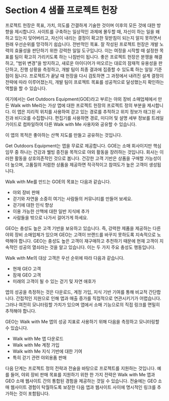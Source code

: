 # Section 4 샘플 프로젝트 헌장

프로젝트 헌장은 목표, 가치, 의도를 간결하게 기술한 것이며 이후의 모든 것에 대한 방향을 제시합니다. 사이트를 구축하는 일상적인 과제에 몰두할 때, 자신이 하는 일을 왜 하고 있는지 잊어버리고, 자신이 내리는 결정이 확고한 뒷받침이 되는지 알지 못하면서 원래 우선순위를 망각하기 쉽습니다. 전반적인 목표. 잘 작성된 프로젝트 헌장은 개발 노력의 효율성을 판단하기 위한 강력한 일일 도구입니다. 이는 여정을 시작할 때 설정한 목표를 팀이 확고히 가리키도록 하는 나침반이 됩니다. 좋은 프로젝트 헌장은 분쟁을 해결하고, "범위 변경"을 방지하고, 새로운 아이디어가 떠오르는 대로의 잠재적 유용성을 판단하고, 진행 상황을 측정하고, 개발 팀이 최종 결과에 집중할 수 있도록 하는 일일 기준점이 됩니다. 프로젝트가 끝날 때 헌장을 다시 검토하면 그 과정에서 내려진 설계 결정이 전략에 따라 이루어졌는지, 개발 팀이 프로젝트 목표를 성공적으로 달성했는지 확인하는 역할을 할 수 있습니다.

여기에서는 Get Outdoors Equipment(GOE)라고 부르는 야외 장비 소매업체에서 만든 Walk with Me라는 가상 앱에 대한 프로젝트 헌장의 프로젝트 정의 부분을 제시합니다. 이 앱은 지리적 위치를 사용하여 걷고 있는 경로를 추적하고 위치 정보가 태그된 사진과 비디오를 수집합니다. 편집기를 사용하면 경로, 미디어 및 설명 세부 정보를 트레일 가이드로 컴파일하여 다른 Walk with Me 사용자와 공유할 수 있습니다.

이 앱의 목적은 좋아하는 산책 지도를 만들고 공유하는 것입니다.

Get Outdoors Equipment는 앱을 무료로 제공합니다. GOE는 소매 회사이지만 핵심 임무 중 하나는 건강과 웰빙 증진을 목적으로 야외 활동을 장려하는 것입니다. 회사는 이러한 활동을 상호의존적인 것으로 봅니다. 건강한 고객 기반은 상품을 구매할 가능성이 더 높으며, 고품질의 저렴한 상품을 제공하면 적극적이고 참여도가 높은 고객이 생성됩니다.

Walk with Me를 만드는 GOE의 목표는 다음과 같습니다.

- 야외 장비 판매
- 걷기와 자연을 소중히 여기는 사람들의 커뮤니티를 만들어 보세요.
- 걷기에 대한 인식 향상
- 이용 가능한 산책에 대한 일반 지식에 추가
- 사람들을 밖으로 나가서 걸어가게 하세요.

GEO는 충성도 높은 고객 기반을 보유하고 있습니다. 즉, 강력한 제품을 제공하는 다른 야외 장비 소매업체가 있으며 GEO는 고객이 브랜드를 바꾸지 못하도록 지속적으로 노력해야 합니다. GEO는 충성도 높은 고객이 재구매하고 추천하기 때문에 현재 고객이 지속적인 성공의 열쇠라는 것을 알고 있습니다. 이는 두 가지 주요 충성도 행동입니다.

Walk with Me의 대상 고객은 우선 순위에 따라 다음과 같습니다.

- 현재 GEO 고객
- 잠재 GEO 고객
- 미래의 고객이 될 수 있는 걷기 및 자연 애호가

앱의 성공을 측정하는 것은 다운로드, 계정 가입, 지식 기반 기여를 통해 비교적 간단합니다. 간접적인 지원으로 인해 앱과 매출 증가를 직접적으로 연관시키기가 어렵습니다. 그러나 여전히 모니터링할 가치가 있으며 앱에서 소매 기능으로의 직접 링크를 면밀히 추적해야 합니다.

GEO는 Walk with Me 앱의 성공 지표로 사용하기 위해 다음을 측정하고 모니터링할 수 있습니다.

- Walk with Me 앱 다운로드
- Walk with Me 계정 가입
- Walk with Me 지식 기반에 대한 기여
- 특히 걷기 관련 야외용품 판매

다음 단계는 프로젝트 정의 전략과 전술을 바탕으로 프로젝트를 지원하는 것입니다. 예를 들어, 야외 장비 판매 목표를 지원하기 위한 한 가지 전략은 Walk with Me 앱과 GEO 소매 웹사이트 간의 통합된 경험을 제공하는 것일 수 있습니다. 전술에는 GEO 소매 웹사이트 경험이 탁월하도록 보장한 다음 앱과 웹사이트 사이에 명시적인 링크를 추가하는 것이 포함됩니다.
